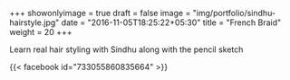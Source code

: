 +++
showonlyimage = true
draft = false
image = "img/portfolio/sindhu-hairstyle.jpg"
date = "2016-11-05T18:25:22+05:30"
title = "French Braid"
weight = 20
+++

Learn real hair styling with Sindhu along with the pencil sketch

{{< facebook id="733055860835664" >}}
